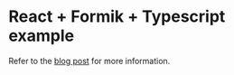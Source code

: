 # React + Formik + Typescript example

Refer to the [blog post](https://www.leonpahole.com/blog/making-reactjs-forms-simple-with-formik-custom-inputs) for more information.
